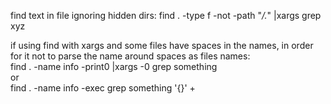 find text in file ignoring hidden dirs: 
find . -type f -not -path "*/\.*" |xargs grep xyz

if using find with xargs and some files have spaces in the names, in order for it not to parse the name around spaces as files names:  
find . -name info -print0 |xargs -0 grep something  
or  
find . -name info -exec grep something '{}' +  
